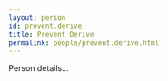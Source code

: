 ```yaml
---
layout: person
id: prevent.derive
title: Prevent Derive
permalink: people/prevent.derive.html
---
```


Person details...
